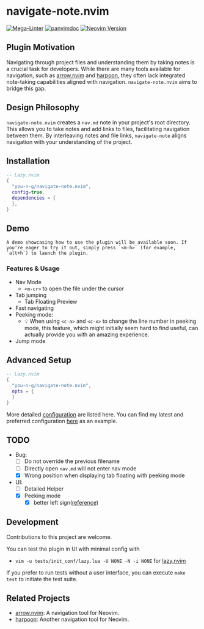 # navigate-note.nvim
[![Mega-Linter](https://github.com/you-n-g/navigate-note.nvim/actions/workflows/linter.yml/badge.svg)](https://github.com/marketplace/actions/mega-linter)
[![panvimdoc](https://github.com/you-n-g/navigate-note.nvim/actions/workflows/panvimdoc.yml/badge.svg)](https://github.com/kdheepak/panvimdoc)
[![Neovim Version](https://img.shields.io/badge/Neovim-0.8%2B-blue.svg)](https://neovim.io)

## Plugin Motivation
Navigating through project files and understanding them by taking notes is a crucial task for developers. While there are many tools available for navigation, such as [arrow.nvim](https://github.com/otavioschwanck/arrow.nvim) and [harpoon](https://github.com/ThePrimeagen/harpoon), they often lack integrated note-taking capabilities aligned with navigation.
`navigate-note.nvim` aims to bridge this gap.

## Design Philosophy
`navigate-note.nvim` creates a `nav.md` note in your project's root directory. This allows you to take notes and add links to files, facilitating navigation between them. By interleaving notes and file links, `navigate-note` aligns navigation with your understanding of the project.

## Installation
```lua
-- Lazy.nvim
{
  "you-n-g/navigate-note.nvim",
  config=true,
  dependencies = {
  },
}
```

## Demo
<!-- Add demo content here -->
    A demo showcasing how to use the plugin will be available soon. If you're eager to try it out, simply press `<m-h>` (for example, `alt+h`) to launch the plugin.

### Features & Usage
- Nav Mode
  - `<m-cr>` to open the file under the cursor
- Tab jumping
  - Tab Floating Preview
- Fast navigating
- Peeking mode:
  - 💡 When using `<c-a>` and `<c-x>` to change the line number in peeking mode, this feature, which might initially seem hard to find useful, can actually provide you with an amazing experience.
- Jump mode

## Advanced Setup
```lua
-- Lazy.nvim
{
  "you-n-g/navigate-note.nvim",
  opts = {
  }
}
```

More detailed [configuration](lua/navigate-note/conf.lua) are listed here.
You can find my latest and preferred configuration [here](https://github.com/you-n-g/deploy/blob/master/configs/lazynvim/lua/plugins/navigating.lua) as an example.


## TODO
- Bug:
  - [ ] Do not override the previous filename
  - [ ] Directly open `nav.md` will not enter nav mode
  - [x] Wrong position when displaying tab floating with peeking mode
- UI:
  - [ ] Detailed Helper
  - [x] Peeking mode
    - [x] better left sign([reference](https://github.com/ErichDonGubler/lsp_lines.nvim))

## Development
Contributions to this project are welcome.

You can test the plugin in UI with minimal config with
- `vim -u tests/init_conf/lazy.lua -U NONE -N -i NONE` for [lazy.nvim](https://github.com/folke/lazy.nvim)

If you prefer to run tests without a user interface, you can execute `make test` to initiate the test suite.

## Related Projects
- [arrow.nvim](https://github.com/otavioschwanck/arrow.nvim): A navigation tool for Neovim.
- [harpoon](https://github.com/ThePrimeagen/harpoon): Another navigation tool for Neovim.
